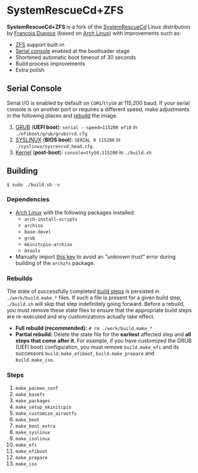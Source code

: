 # SystemRescueCd+ZFS

**SystemRescueCd+ZFS** is a fork of the [SystemRescueCd](http://www.system-rescue-cd.org/) Linux distribution by [Francois Dupoux](https://gitlab.com/fdupoux) (based on [Arch Linux](https://www.archlinux.org)) with improvements such as:

* [ZFS](https://github.com/archzfs/archzfs/) support built-in
* [Serial console](#serial-console) enabled at the bootloader stage
* Shortened automatic boot timeout of 30 seconds
* Build process improvements
* Extra polish

## Serial Console

Serial I/O is enabled by default on `COM1`/`ttyS0` at 115,200 baud. If your serial console is on another port or requires a different speed, make adjustments in the following places and [rebuild](#build) the image.

1. [GRUB](https://www.gnu.org/software/grub/manual/grub/grub.html) (**UEFI boot**): `serial --speed=115200 efi0` in `./efiboot/grub/grubsrcd.cfg`
2. [SYSLINUX](https://wiki.syslinux.org/wiki/index.php?title=SYSLINUX) (**BIOS boot**): `SERIAL 0 115200` in `./syslinux/sysresccd_head.cfg`
3. [Kernel](https://www.kernel.org/doc/html/latest/admin-guide/serial-console.html) (**post-boot**): `console=ttyS0,115200` in `./build.sh`

## Building

`$ sudo ./build.sh -v`

### Dependencies

* [Arch Linux](https://www.archlinux.org) with the following packages installed:
  * `arch-install-scripts`
  * `archiso`
  * `base-devel`
  * `grub`
  * `mkinitcpio-archiso`
  * `mtools`
* Manually import [this key](https://github.com/archzfs/archzfs/wiki#using-the-archzfs-repository) to avoid an _"unknown trust"_ error during building of the `archzfs` package.

### Rebuilds

The state of successfully completed [build steps](#steps) is persisted in `./work/build.make_*` files. If such a file is present for a given build step, `./build.sh` will skip that step indefinitely going forward. Before a rebuild, you must remove these state files to ensure that the appropriate build steps are re-executed and any customizations actually take effect.

* **Full rebuild (recommended):** `# rm ./work/build.make_*`
* **Partial rebuild:** Delete the state file for the **earliest** affected step and **all steps that come after it**. For example, if you have customized the GRUB (UEFI boot) configuration, you must remove `build.make_efi` and its successors `build.make_efiboot`, `build.make_prepare` and `build.make_iso`.

### Steps

1. `make_pacman_conf`
2. `make_basefs`
3. `make_packages`
4. `make_setup_mkinitcpio`
5. `make_customize_airootfs`
6. `make_boot`
7. `make_boot_extra`
8. `make_syslinux`
9. `make_isolinux`
10. `make_efi`
11. `make_efiboot`
12. `make_prepare`
13. `make_iso`
